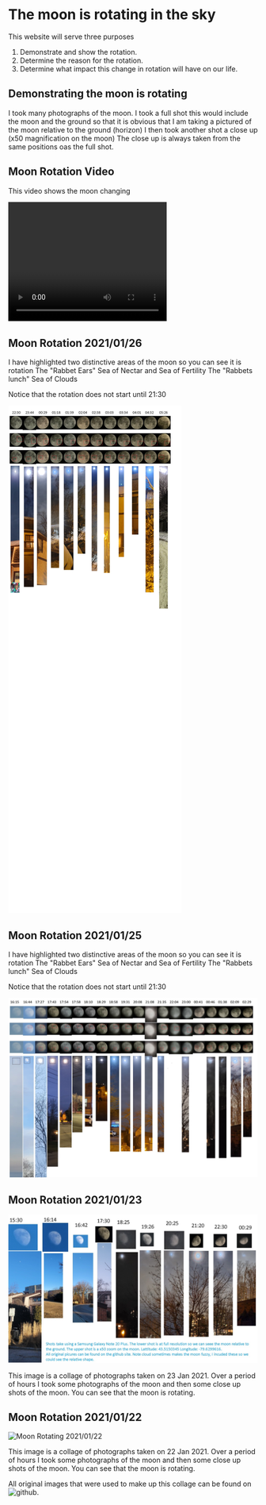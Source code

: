 # The moon is rotating in the sky

This website will serve three purposes

1. Demonstrate and show the rotation.
2. Determine the reason for the rotation.
3. Determine what impact this change in rotation will have on our life.

## Demonstrating the moon is rotating

I took many photographs of the moon.
I took a full shot this would include the moon and the ground so that it is obvious that I am taking a pictured of the moon relative to the ground (horizon)
I then took another shot a close up (x50 magnification on the moon)
The close up is always taken from the same positions oas the full shot.

## Moon Rotation Video

This video shows the moon changing

<video width="320" height="240" controls>
  <source src="/assets/video/MoonRotating25012021.mp4" type="video/mp4">
  Video of moon rotating
</video>


## Moon Rotation 2021/01/26

I have highlighted two distinctive areas of the moon so you can see it is rotation 
The "Rabbet Ears" Sea of Nectar and Sea of Fertility
The "Rabbets lunch" Sea of Clouds

Notice that the rotation does not start until 21:30

![Moon Rotating 2021/01/26](/assets/images/20210126/MoonRotation20210126.jpg)


## Moon Rotation 2021/01/25

I have highlighted two distinctive areas of the moon so you can see it is rotation 
The "Rabbet Ears" Sea of Nectar and Sea of Fertility
The "Rabbets lunch" Sea of Clouds

Notice that the rotation does not start until 21:30

![Moon Rotating 2021/01/25](/assets/images/20210125/MoonRotation20210125.jpg)


## Moon Rotation 2021/01/23

![Moon Rotating 2021/01/23](/assets/images/20210123/MoonRotation20210123.jpg)


This image is a collage of photographs taken on 23 Jan 2021.
Over a period of hours I took some photographs of the moon and then some close up shots of the moon.
You can see that the moon is rotating.

## Moon Rotation 2021/01/22

![Moon Rotating 2021/01/22](/assets/images/20210122/MoonRotating20210122.png)

This image is a collage of photographs taken on 22 Jan 2021.
Over a period of hours I took some photographs of the moon and then some close up shots of the moon.
You can see that the moon is rotating.



All original images that were used to make up this collage can be found on ![github](https://github.com/ernan/ernan.github.io).
